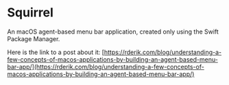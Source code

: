 # Squirrel

An macOS agent-based menu bar application, created only using the Swift Package Manager. 

Here is the link to a post about it:
[https://rderik.com/blog/understanding-a-few-concepts-of-macos-applications-by-building-an-agent-based-menu-bar-app/](https://rderik.com/blog/understanding-a-few-concepts-of-macos-applications-by-building-an-agent-based-menu-bar-app/)
